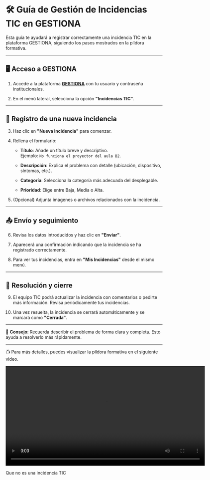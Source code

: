 # 🛠️ Guía de Gestión de Incidencias TIC en GESTIONA

Esta guía te ayudará a registrar correctamente una incidencia TIC en la plataforma GESTIONA, siguiendo los pasos mostrados en la píldora formativa.

---

## 🖥️ Acceso a GESTIONA

1. Accede a la plataforma [**GESTIONA**](https://gestiona.gonzalonazareno.org/) con tu usuario y contraseña institucionales.

2. En el menú lateral, selecciona la opción **"Incidencias TIC"**.

---

## 📝 Registro de una nueva incidencia

3. Haz clic en **"Nueva Incidencia"** para comenzar.

4. Rellena el formulario:

   - **Título**: Añade un título breve y descriptivo.  
     Ejemplo: `No funciona el proyector del aula B2`.

   - **Descripción**: Explica el problema con detalle (ubicación, dispositivo, síntomas, etc.).

   - **Categoría**: Selecciona la categoría más adecuada del desplegable.

   - **Prioridad**: Elige entre Baja, Media o Alta.

5. (Opcional) Adjunta imágenes o archivos relacionados con la incidencia.

---

## 📤 Envío y seguimiento

6. Revisa los datos introducidos y haz clic en **"Enviar"**.

7. Aparecerá una confirmación indicando que la incidencia se ha registrado correctamente.

8. Para ver tus incidencias, entra en **"Mis Incidencias"** desde el mismo menú.

---

## 🔄 Resolución y cierre

9. El equipo TIC podrá actualizar la incidencia con comentarios o pedirte más información. Revisa periódicamente tus incidencias.

10. Una vez resuelta, la incidencia se cerrará automáticamente y se marcará como **"Cerrada"**.


---

📌 **Consejo**: Recuerda describir el problema de forma clara y completa. Esto ayuda a resolverlo más rápidamente.

---

📺 Para más detalles, puedes visualizar la píldora formativa en el siguiente video.

<video width="640" controls>
  <source src="imagenes/Pildora_3_Gestiona_Incidencias.mp4" type="video/mp4">
  Tu navegador no soporta la reproducción de video.
</video>


Que no es una incidencia TIC
